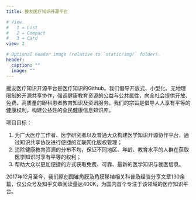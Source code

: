 ```yaml
---
title: 援友医疗知识开源平台

# View.
#   1 = List
#   2 = Compact
#   3 = Card
view: 2

# Optional header image (relative to `static/img/` folder).
header:
  caption: ""
  image: ""
---
```


援友医疗知识开源平台是医疗知识的Github。我们倡导开放式、小型化、无地理限制的开源共享协作，强调健康教育资源的公益与公共属性，向全社会提供开放、免费、高质量的眼科患者教育知识及资讯服务。我们的宗旨是倡导人人享有平等的健康权利，构建公益性的全民健康信息知识库。

项目目标：

1. 为广大医疗工作者、医学研究者以及普通大众构建医学知识开源协作平台，通过知识共享协议进行便捷的互联网化版权管理；
2. 消除健康教育资源的分布不均，保证不同地区、年龄、教育水平的人群在获取医学知识时享有平等的权利；
3. 帮助大众以更加便捷的方式获取免费、可靠、最新的医学知识与就医信息。 

2017年12月至今，我们原创圆锥角膜及角膜移植相关科普及经验分享文章130余篇，仅公众号及知乎文章阅读量达400K，为国内首个专注于该领域的医疗知识平台。